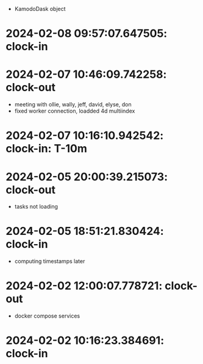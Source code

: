 * KamodoDask object

# 2024-02-08 09:57:07.647505: clock-in

# 2024-02-07 10:46:09.742258: clock-out

* meeting with ollie, wally, jeff, david, elyse, don
* fixed worker connection, loadded 4d multiindex

# 2024-02-07 10:16:10.942542: clock-in: T-10m 

# 2024-02-05 20:00:39.215073: clock-out

* tasks not loading

# 2024-02-05 18:51:21.830424: clock-in

* computing timestamps later
# 2024-02-02 12:00:07.778721: clock-out

* docker compose services

# 2024-02-02 10:16:23.384691: clock-in

